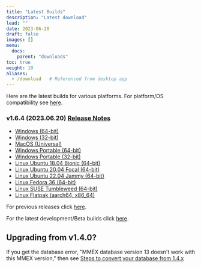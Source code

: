 ```yaml
---
title: "Latest Builds"
description: "Latest download"
lead: ""
date: 2023-06-20
draft: false
images: []
menu:
  docs:
    parent: "downloads"
toc: true
weight: 10
aliases:
  - /download   # Referenced from desktop app
---
```


Here are the latest builds for various platforms.  For platform/OS compatibility see [here](../compatibility).

### v1.6.4 (2023.06.20) [Release Notes](https://github.com/moneymanagerex/moneymanagerex/releases/tag/v1.6.4)

- [Windows (64-bit)](https://github.com/moneymanagerex/moneymanagerex/releases/download/v1.6.4/mmex-1.6.4-win64.exe)
- [Windows (32-bit)](https://github.com/moneymanagerex/moneymanagerex/releases/download/v1.6.4/mmex-1.6.4-win32.exe)
- [MacOS (Universal)](https://github.com/moneymanagerex/moneymanagerex/releases/download/v1.6.4/mmex-1.6.4-Darwin.dmg)
- [Windows Portable (64-bit)](https://github.com/moneymanagerex/moneymanagerex/releases/download/v1.6.4/mmex-1.6.4-win64-portable.zip)
- [Windows Portable (32-bit)](https://github.com/moneymanagerex/moneymanagerex/releases/download/v1.6.4/mmex-1.6.4-win32-portable.zip)
- [Linux Ubuntu 18.04 Bionic (64-bit)](https://github.com/moneymanagerex/moneymanagerex/releases/download/v1.6.4/mmex_1.6.4-Ubuntu.18.04.bionic_amd64.deb)
- [Linux Ubuntu 20.04 Focal (64-bit)](https://github.com/moneymanagerex/moneymanagerex/releases/download/v1.6.4/mmex_1.6.4-Ubuntu.20.04.focal_amd64.deb)
- [Linux Ubuntu 22.04 Jammy (64-bit)](https://github.com/moneymanagerex/moneymanagerex/releases/download/v1.6.4/mmex_1.6.4-Ubuntu.22.04.jammy_amd64.deb)
- [Linux Fedora 36 (64-bit)](https://github.com/moneymanagerex/moneymanagerex/releases/download/v1.6.4/mmex-1.6.4-Fedora.36.ThirtySix.fc36.x86_64.rpm)
- [Linux SUSE Tumbleweed (64-bit)](https://github.com/moneymanagerex/moneymanagerex/releases/download/v1.6.4/mmex-1.6.4-openSUSE.Tumbleweed.x86_64.rpm)
- [Linux Flatpak (aarch64, x86_64)](https://flathub.org/apps/org.moneymanagerex.MMEX)

For previous releases click [here](../older).

For the latest development/Beta builds click [here](../development).

## Upgrading from v1.4.0?

If you get the database error, "MMEX database version 13 doesn't work with this MMEX version," 
then see [Steps to convert your database from 1.4.x](https://github.com/moneymanagerex/moneymanagerex/issues/2353)
